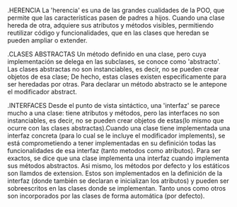 
.HERENCIA 
La 'herencia' es una de las grandes cualidades de la POO, que permite que las características pasen de padres a hijos. Cuando una clase hereda de otra, adquiere sus atributos y métodos visibles, permitiendo reutilizar código y funcionalidades, que en las clases que heredan se pueden ampliar o extender. 

.CLASES ABSTRACTAS
Un método definido en una clase, pero cuya implementación se delega en las subclases, se conoce como 'abstracto'.
Las clases abstractas no son instanciables, es decir, no se pueden crear objetos de esa clase; De hecho, estas clases existen especificamente para ser heredadas por otras. Para declarar un método abstracto se le antepone el modificador abstract.

.INTERFACES
Desde el punto de vista sintáctico, una 'interfaz' se parece mucho a una clase: tiene atributos y métodos, pero las interfaces no son instanciables, es decir, no se pueden crear objetos de estas(lo mismo que ocurre con las clases abstractas).Cuando una clase tiene implementada una interfaz concreta (para lo cual se le incluye el modificador implements), se está comprometiendo a tener implementadas en su definición todas las funcionalidades de esa interfaz (tanto metodos como atributos). 
Para ser exactos, se dice que una clase implementa una interfaz cuando implementa sus métodos abstractos. Asi mismo, los métodos por defecto y los estáticos son llamdos de extension. Estos son implementados en la definición de la interfaz (donde también se declaran e inicializan los atributos) y pueden ser sobreescritos en las clases donde se implementan. Tanto unos como otros son incorporados por las clases de forma automática (por defecto).
